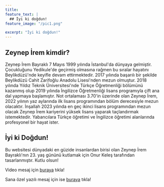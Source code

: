```yaml
---
title: 
feature_text: |
  ## İyi ki doğdun!
feature_image: "/pic1.png"

excerpt: "İyi ki doğdun!"
---
```

## Zeynep İrem kimdir?
  Zeynep İrem Bayraklı 7 Mayıs 1999 yılında İstanbul'da dünyaya gelmiştir. Çocukluğunu Yedikule'de geçirmiş olmasına rağmen bu sıralar hayatını Beylikdüzü'nde keyifle devam ettirmektedir. 2017 yılında başarılı bir şekilde Beylikdüzü Cahit Zarifoğlu Anadolu Lisesi'nden mezun olmuştur. 2018 yılında Yıldız Teknik Üniversitesi'nde Türkçe Öğretmenliği bölümünü kazanmış olup 2019 yılında İngilizce Öğretmenliği lisans programıyla çift ana dal yapmaya başlamıştır. Not ortalaması 3.70'in üzerinde olan Zeynep İrem, 2022 yılının yaz aylarında ilk lisans programından bölüm derecesiyle mezun olacaktır. İnşallah 2023 yılında en geç ikinci lisans programından mezun olacak Zeynep İrem kariyerini yüksek lisans yaparak taçlandırmak istemektedir. Yabancılara Türkçe öğretimi ve İngilizce öğretimi alanlarında profesyonel bir hayat ister.
  
## İyi ki Doğdun!
Bu websitesi dünyadaki en güzide insanlardan birisi olan Zeynep İrem Bayraklı'nın 23. yaş gününü kutlamak için Onur Keleş tarafından tasarlanmıştır. Kutlu olsun!

Video mesaj için [buraya](https://www.youtube.com/shorts/l32l5iLNutw) tıkla!

Sana özel yazılı mesaj için ise [buraya](https://docs.google.com/document/d/1CsdFGo3547eXwUDDAdsnaka1R3OwrNic/edit?usp=sharing&ouid=113799018728442858408&rtpof=true&sd=true) tıkla!
